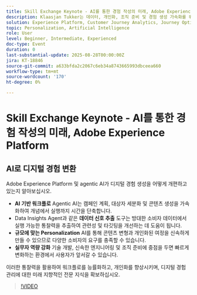```yaml
---
title: Skill Exchange Keynote - AI를 통한 경험 작성의 미래, Adobe Experience Platform
description: Klaasjan Tukker는 데이터, 개인화, 조직 준비 및 경험 생성 가속화를 위한 AI Assistant의 역할에 대한 통찰력을 공유합니다. 의료인이 프롬프트를 마스터하고 에이전트 오케스트레이션을 활용하며 앞서나가기 위해 기술을 향상시키는 방법을 알아봅니다.
solution: Experience Platform, Customer Journey Analytics, Journey Optimizer, Real-Time Customer Data Platform
topic: Personalization, Artificial Intelligence
role: User
level: Beginner, Intermediate, Experienced
doc-type: Event
duration: 0
last-substantial-update: 2025-08-28T00:00:00Z
jira: KT-18846
source-git-commit: a633bfda2c2067c6eb34a8743665993dbceea660
workflow-type: tm+mt
source-wordcount: '170'
ht-degree: 0%

---
```



# Skill Exchange Keynote - AI를 통한 경험 작성의 미래, Adobe Experience Platform

## AI로 디지털 경험 변환

Adobe Experience Platform 및 agentic AI가 디지털 경험 생성을 어떻게 개편하고 있는지 알아보십시오.

* **AI 기반 워크플로** Agentic AI는 캠페인 계획, 대상자 세분화 및 콘텐츠 생성을 가속화하여 개념에서 실행까지 시간을 단축합니다.
* Data Insights Agent과 같은 **데이터 신호 추출** 도구는 방대한 소비자 데이터에서 실행 가능한 통찰력을 추출하여 관련성 및 타깃팅을 개선하는 데 도움이 됩니다.
* **규모에 맞는 Personalization** AI를 통해 콘텐츠 변형과 개인화된 여정을 신속하게 만들 수 있으므로 다양한 소비자의 요구를 충족할 수 있습니다.
* **실무자 역량 강화** 기술 개발, 신속한 엔지니어링 및 조직 준비에 중점을 두면 빠르게 변화하는 환경에서 사용자가 앞서갈 수 있습니다.

이러한 통찰력을 활용하여 워크플로를 능률화하고, 개인화를 향상시키며, 디지털 경험 관리에 대한 미래 지향적인 전문 지식을 확보하십시오.


>[!VIDEO](https://video.tv.adobe.com/v/3471327/?learn=on&enablevpops)